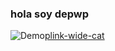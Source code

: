 ### hola soy depwp

![Demo](demo.gif)[plink-wide-cat](https://github.com/Depwp/Depwp/assets/162775475/f11b7bb7-d5df-46c3-8e81-e80427477319)
